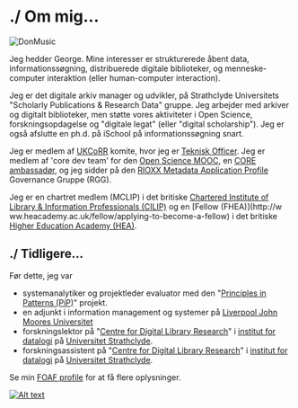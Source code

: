 # ./ Om mig...

![DonMusic](https://geo-mac.github.io/images/depiction.webp)

Jeg hedder George. Mine interesser er strukturerede åbent data, informationssøgning, distribuerede digitale biblioteker, og menneske-computer interaktion (eller human-computer interaction). 

Jeg er det digitale arkiv manager og udvikler, på Strathclyde Universitets "Scholarly Publications & Research Data" gruppe. Jeg arbejder med arkiver og digitalt biblioteker, men støtte vores aktiviteter i Open Science, forskningsopdagelse og "digitale legat" (eller "digital scholarship"). Jeg er også afslutte en ph.d. på iSchool på informationssøgning snart.

Jeg er medlem af [UKCoRR](http://ukcorr.org/) komite, hvor jeg er [Teknisk Officer](http://ukcorr.org/committee/). Jeg er medlem af 'core dev team' for den [Open Science MOOC](https://opensciencemooc.eu/), en [CORE ambassadør](https://blog.core.ac.uk/2019/10/16/core-ambassador-george-macgregor/), og jeg sidder på den [RIOXX Metadata Application Profile](https://rioxx.net/) Governance Gruppe (RGG).

Jeg er en chartret medlem (MCLIP) i det britiske  [Chartered Institute of Library & Information Professionals (CILIP)](http://www.cilip.org.uk/) og en [Fellow (FHEA)](http://w ww.heacademy.ac.uk/fellow/applying-to-become-a-fellow) i det britiske [Higher Education Academy (HEA)](http://www.heacademy.ac.uk/).	  	 	

## ./ Tidligere...

Før dette, jeg var

- systemanalytiker og  projektleder evaluator med den "[Principles in Patterns (PiP)](http://www.principlesinpatterns.ac.uk/)" projekt.
- en adjunkt i information management og systemer på [Liverpool John Moores Universitet](http://www.ljmu.ac.uk/)
- forskningslektor på "[Centre for Digital Library Research](https://en.wikipedia.org/wiki/University_of_Strathclyde_Faculty_of_Science#Former_Departments_and_Research_Units)" i [institut for datalogi](https://www.strath.ac.uk/cis/) på [Universitet Strathclyde](http://www.strath.ac.uk/).
- forskningsassistent på "[Centre for Digital Library Research](https://en.wikipedia.org/wiki/University_of_Strathclyde_Faculty_of_Science#Former_Departments_and_Research_Units)" i [institut for datalogi](https://www.strath.ac.uk/cis/) på [Universitet Strathclyde](http://www.strath.ac.uk/).

Se min [FOAF profile](/george.rdf) for at få flere oplysninger.	 	

[![Alt text](https://geo-mac.github.io/images/foaf8015.gif)](https://geo-mac.github.io/george.rdf)